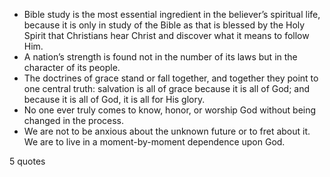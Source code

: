  - Bible study is the most essential ingredient in the believer’s spiritual life, because it is only in study of the Bible as that is blessed by the Holy Spirit that Christians hear Christ and discover what it means to follow Him.
 - A nation’s strength is found not in the number of its laws but in the character of its people.
 - The doctrines of grace stand or fall together, and together they point to one central truth: salvation is all of grace because it is all of God; and because it is all of God, it is all for His glory.
 - No one ever truly comes to know, honor, or worship God without being changed in the process.
 - We are not to be anxious about the unknown future or to fret about it. We are to live in a moment-by-moment dependence upon God.

5 quotes